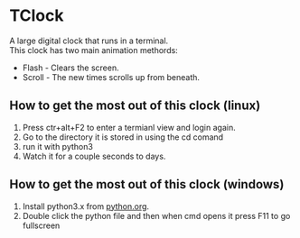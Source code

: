# TClock

A large digital clock that runs in a terminal. <br/>
This clock has two main animation methords:
<ul>
  <li>Flash - Clears the screen.</li>
  <li>Scroll - The new times scrolls up from beneath.</li>
</ul>


## How to get the most out of this clock (linux)

<ol>
  <li>Press ctr+alt+F2 to enter a termianl view and login again.</li>
  <li>Go to the directory it is stored in using the cd comand</li>
  <li>run it with python3</li>
  <li>Watch it for a couple seconds to days.</li>
</ol>

## How to get the most out of this clock (windows)

<ol>
  <li>Install python3.x from <a href="https://www.python.org/downloads/release/python-372/">python.org</a>.</li>
  <li>Double click the python file and then when cmd opens it press F11 to go fullscreen</li>
</ol>
